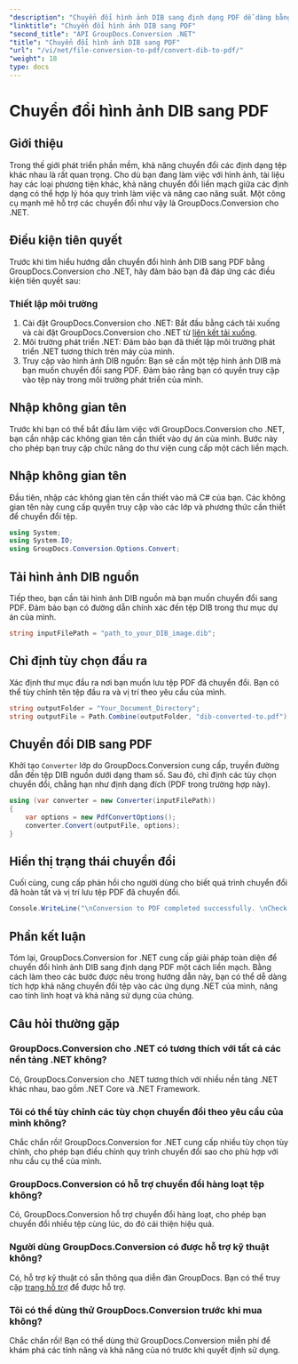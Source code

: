 ```yaml
---
"description": "Chuyển đổi hình ảnh DIB sang định dạng PDF dễ dàng bằng GroupDocs.Conversion for .NET. Nâng cao quy trình phát triển của bạn với khả năng chuyển đổi tệp liền mạch."
"linktitle": "Chuyển đổi hình ảnh DIB sang PDF"
"second_title": "API GroupDocs.Conversion .NET"
"title": "Chuyển đổi hình ảnh DIB sang PDF"
"url": "/vi/net/file-conversion-to-pdf/convert-dib-to-pdf/"
"weight": 18
type: docs
---
```

# Chuyển đổi hình ảnh DIB sang PDF

## Giới thiệu
Trong thế giới phát triển phần mềm, khả năng chuyển đổi các định dạng tệp khác nhau là rất quan trọng. Cho dù bạn đang làm việc với hình ảnh, tài liệu hay các loại phương tiện khác, khả năng chuyển đổi liền mạch giữa các định dạng có thể hợp lý hóa quy trình làm việc và nâng cao năng suất. Một công cụ mạnh mẽ hỗ trợ các chuyển đổi như vậy là GroupDocs.Conversion cho .NET.
## Điều kiện tiên quyết
Trước khi tìm hiểu hướng dẫn chuyển đổi hình ảnh DIB sang PDF bằng GroupDocs.Conversion cho .NET, hãy đảm bảo bạn đã đáp ứng các điều kiện tiên quyết sau:
### Thiết lập môi trường
1. Cài đặt GroupDocs.Conversion cho .NET: Bắt đầu bằng cách tải xuống và cài đặt GroupDocs.Conversion cho .NET từ [liên kết tải xuống](https://releases.groupdocs.com/conversion/net/).
2. Môi trường phát triển .NET: Đảm bảo bạn đã thiết lập môi trường phát triển .NET tương thích trên máy của mình.
3. Truy cập vào hình ảnh DIB nguồn: Bạn sẽ cần một tệp hình ảnh DIB mà bạn muốn chuyển đổi sang PDF. Đảm bảo rằng bạn có quyền truy cập vào tệp này trong môi trường phát triển của mình.

## Nhập không gian tên
Trước khi bạn có thể bắt đầu làm việc với GroupDocs.Conversion cho .NET, bạn cần nhập các không gian tên cần thiết vào dự án của mình. Bước này cho phép bạn truy cập chức năng do thư viện cung cấp một cách liền mạch.

## Nhập không gian tên
Đầu tiên, nhập các không gian tên cần thiết vào mã C# của bạn. Các không gian tên này cung cấp quyền truy cập vào các lớp và phương thức cần thiết để chuyển đổi tệp.
```csharp
using System;
using System.IO;
using GroupDocs.Conversion.Options.Convert;
```
## Tải hình ảnh DIB nguồn
Tiếp theo, bạn cần tải hình ảnh DIB nguồn mà bạn muốn chuyển đổi sang PDF. Đảm bảo bạn có đường dẫn chính xác đến tệp DIB trong thư mục dự án của mình.
```csharp
string inputFilePath = "path_to_your_DIB_image.dib";
```
## Chỉ định tùy chọn đầu ra
Xác định thư mục đầu ra nơi bạn muốn lưu tệp PDF đã chuyển đổi. Bạn có thể tùy chỉnh tên tệp đầu ra và vị trí theo yêu cầu của mình.
```csharp
string outputFolder = "Your_Document_Directory";
string outputFile = Path.Combine(outputFolder, "dib-converted-to.pdf");
```
## Chuyển đổi DIB sang PDF
Khởi tạo `Converter` lớp do GroupDocs.Conversion cung cấp, truyền đường dẫn đến tệp DIB nguồn dưới dạng tham số. Sau đó, chỉ định các tùy chọn chuyển đổi, chẳng hạn như định dạng đích (PDF trong trường hợp này).
```csharp
using (var converter = new Converter(inputFilePath))
{
    var options = new PdfConvertOptions();
    converter.Convert(outputFile, options);
}
```
## Hiển thị trạng thái chuyển đổi
Cuối cùng, cung cấp phản hồi cho người dùng cho biết quá trình chuyển đổi đã hoàn tất và vị trí lưu tệp PDF đã chuyển đổi.
```csharp
Console.WriteLine("\nConversion to PDF completed successfully. \nCheck output in {0}", outputFolder);
```

## Phần kết luận
Tóm lại, GroupDocs.Conversion for .NET cung cấp giải pháp toàn diện để chuyển đổi hình ảnh DIB sang định dạng PDF một cách liền mạch. Bằng cách làm theo các bước được nêu trong hướng dẫn này, bạn có thể dễ dàng tích hợp khả năng chuyển đổi tệp vào các ứng dụng .NET của mình, nâng cao tính linh hoạt và khả năng sử dụng của chúng.
## Câu hỏi thường gặp
### GroupDocs.Conversion cho .NET có tương thích với tất cả các nền tảng .NET không?
Có, GroupDocs.Conversion cho .NET tương thích với nhiều nền tảng .NET khác nhau, bao gồm .NET Core và .NET Framework.
### Tôi có thể tùy chỉnh các tùy chọn chuyển đổi theo yêu cầu của mình không?
Chắc chắn rồi! GroupDocs.Conversion for .NET cung cấp nhiều tùy chọn tùy chỉnh, cho phép bạn điều chỉnh quy trình chuyển đổi sao cho phù hợp với nhu cầu cụ thể của mình.
### GroupDocs.Conversion có hỗ trợ chuyển đổi hàng loạt tệp không?
Có, GroupDocs.Conversion hỗ trợ chuyển đổi hàng loạt, cho phép bạn chuyển đổi nhiều tệp cùng lúc, do đó cải thiện hiệu quả.
### Người dùng GroupDocs.Conversion có được hỗ trợ kỹ thuật không?
Có, hỗ trợ kỹ thuật có sẵn thông qua diễn đàn GroupDocs. Bạn có thể truy cập [trang hỗ trợ](https://forum.groupdocs.com/c/conversion/11) để được hỗ trợ.
### Tôi có thể dùng thử GroupDocs.Conversion trước khi mua không?
Chắc chắn rồi! Bạn có thể dùng thử GroupDocs.Conversion miễn phí để khám phá các tính năng và khả năng của nó trước khi quyết định sử dụng.